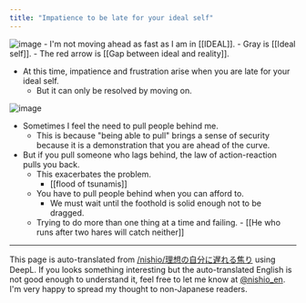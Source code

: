 ```yaml
---
title: "Impatience to be late for your ideal self"
---
```


![image](https://gyazo.com/e108a581d7509ffa768e98fda2715884/thumb/1000)
    - I'm not moving ahead as fast as I am in [[IDEAL]].
    - Gray is [[Ideal self]].
    - The red arrow is [[Gap between ideal and reality]].
- At this time, impatience and frustration arise when you are late for your ideal self.
    - But it can only be resolved by moving on.

![image](https://gyazo.com/ef31d15bfdfdbe4739d988aa4d845520/thumb/1000)
- Sometimes I feel the need to pull people behind me.
    - This is because "being able to pull" brings a sense of security because it is a demonstration that you are ahead of the curve.
- But if you pull someone who lags behind, the law of action-reaction pulls you back.
    - This exacerbates the problem.
        - [[flood of tsunamis]]
    - You have to pull people behind when you can afford to.
        - We must wait until the foothold is solid enough not to be dragged.
    - Trying to do more than one thing at a time and failing.
            - [[He who runs after two hares will catch neither]]


---
This page is auto-translated from [/nishio/理想の自分に遅れる焦り](https://scrapbox.io/nishio/理想の自分に遅れる焦り) using DeepL. If you looks something interesting but the auto-translated English is not good enough to understand it, feel free to let me know at [@nishio_en](https://twitter.com/nishio_en). I'm very happy to spread my thought to non-Japanese readers.